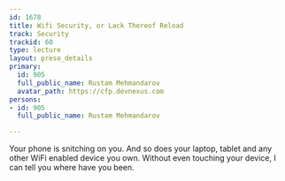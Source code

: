 ```yaml
---
id: 1678
title: Wifi Security, or Lack Thereof Reload
track: Security
trackid: 60
type: lecture
layout: preso_details
primary:
  id: 905
  full_public_name: Rustam Mehmandarov
  avatar_path: https://cfp.devnexus.com
persons:
- id: 905
  full_public_name: Rustam Mehmandarov

---
```

Your phone is snitching on you. And so does your laptop, tablet and any other WiFi enabled device you own. Without even touching your device, I can tell you where have you been.